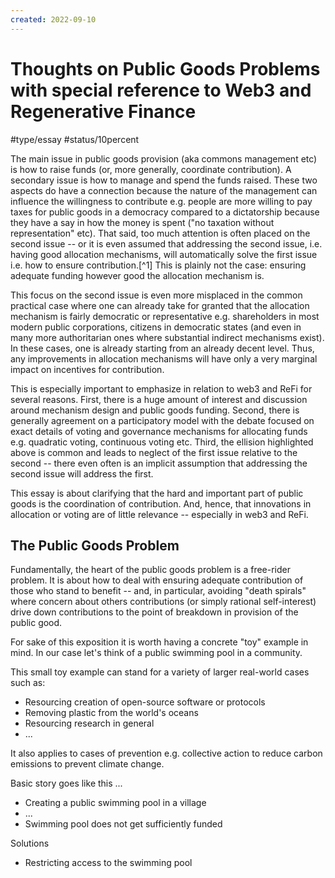 ```yaml
---
created: 2022-09-10
---
```


# Thoughts on Public Goods Problems with special reference to Web3 and Regenerative Finance

#type/essay
#status/10percent

The main issue in public goods provision (aka commons management etc) is how to raise funds (or, more generally, coordinate contribution). A secondary issue is how to manage and spend the funds raised. These two aspects do have a connection because the nature of the management can influence the willingness to contribute e.g. people are more willing to pay taxes for public goods in a democracy compared to a dictatorship because they have a say in how the money is spent ("no taxation without representation" etc). That said, too much attention is often placed on the second issue -- or it is even assumed that addressing the second issue, i.e. having good allocation mechanisms, will automatically solve the first issue i.e. how to ensure contribution.[^1] This is plainly not the case: ensuring adequate funding however good the allocation mechanism is.

This focus on the second issue is even more misplaced in the common practical case where one can already take for granted that the allocation mechanism is fairly democratic or representative e.g. shareholders in most modern public corporations, citizens in democratic states (and even in many more authoritarian ones where substantial indirect mechanisms exist). In these cases, one is already starting from an already decent level. Thus, any improvements in allocation mechanisms will have only a very marginal impact on incentives for contribution.   

This is especially important to emphasize in relation to web3 and ReFi for several reasons. First, there is a huge amount of interest and discussion around mechanism design and public goods funding. Second, there is generally agreement on a participatory model with the debate focused on exact details of voting and governance mechanisms for allocating funds e.g. quadratic voting, continuous voting etc. Third, the ellision highlighted above is common and leads to neglect of the first issue relative to the second -- there even often is an implicit assumption that addressing the second issue will address the first.

This essay is about clarifying that the hard and important part of public goods is the coordination of contribution. And, hence, that innovations in allocation or voting are of little relevance -- especially in web3 and ReFi.

## The Public Goods Problem

Fundamentally, the heart of the public goods problem is a free-rider problem. It is about how to deal with ensuring adequate contribution of those who stand to benefit -- and, in particular, avoiding "death spirals" where concern about others contributions (or simply rational self-interest) drive down contributions to the point of breakdown in provision of the public good. 

For sake of this exposition it is worth having a concrete "toy" example in mind. In our case let's think of a public swimming pool in a community.

This small toy example can stand for a variety of larger real-world cases such as:

- Resourcing creation of open-source software or protocols
- Removing plastic from the world's oceans
- Resourcing research in general
- ...

It also applies to cases of prevention e.g. collective action to reduce carbon emissions to prevent climate change.

Basic story goes like this ...

* Creating a public swimming pool in a village
* ...
* Swimming pool does not get sufficiently funded

Solutions

* Restricting access to the swimming pool